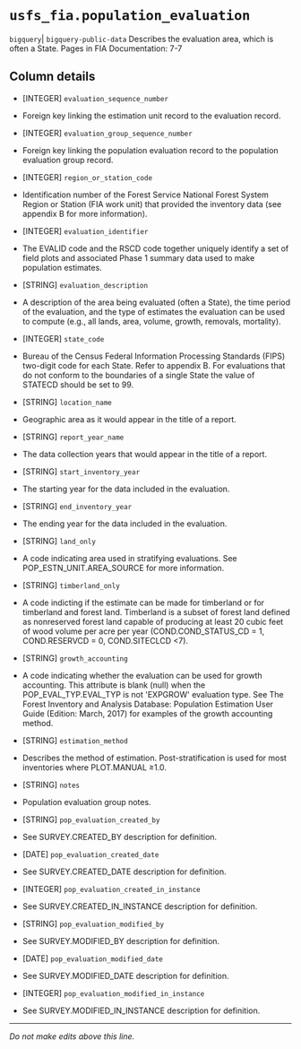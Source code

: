 # `usfs_fia.population_evaluation`
`bigquery`| `bigquery-public-data`
Describes the evaluation area, which is often a State. 
Pages in FIA Documentation:	7-7

## Column details
* [INTEGER]   `evaluation_sequence_number`
 - Foreign key linking the estimation unit record to the evaluation record.
* [INTEGER]   `evaluation_group_sequence_number`
 - Foreign key linking the population evaluation record to the population evaluation group record.
* [INTEGER]   `region_or_station_code`
 - Identification number of the Forest Service National Forest System Region or Station (FIA work unit) that provided the inventory data (see appendix B for more information).
* [INTEGER]   `evaluation_identifier`
 - The EVALID code and the RSCD code together uniquely identify a set of field plots and associated Phase 1 summary data used to make population estimates.
* [STRING]    `evaluation_description`
 - A description of the area being evaluated (often a State), the time period of the evaluation, and the type of estimates the evaluation can be used to compute (e.g., all lands, area, volume, growth, removals, mortality).
* [INTEGER]   `state_code`
 - Bureau of the Census Federal Information Processing Standards (FIPS) two-digit code for each State. Refer to appendix B. For evaluations that do not conform to the boundaries of a single State the value of STATECD should be set to 99.
* [STRING]    `location_name`
 - Geographic area as it would appear in the title of a report.
* [STRING]    `report_year_name`
 - The data collection years that would appear in the title of a report.
* [STRING]    `start_inventory_year`
 - The starting year for the data included in the evaluation.
* [STRING]    `end_inventory_year`
 - The ending year for the data included in the evaluation.
* [STRING]    `land_only`
 - A code indicating area used in stratifying evaluations. See POP_ESTN_UNIT.AREA_SOURCE for more information.
* [STRING]    `timberland_only`
 - A code indicting if the estimate can be made for timberland or for timberland and forest land. Timberland is a subset of forest land defined as nonreserved forest land capable of producing at least 20 cubic feet of wood volume per acre per year (COND.COND_STATUS_CD = 1, COND.RESERVCD = 0, COND.SITECLCD <7).
* [STRING]    `growth_accounting`
 - A code indicating whether the evaluation can be used for growth accounting. This attribute is blank (null) when the POP_EVAL_TYP.EVAL_TYP is not 'EXPGROW' evaluation type. See The Forest Inventory and Analysis Database: Population Estimation User Guide (Edition: March, 2017) for examples of the growth accounting method.
* [STRING]    `estimation_method`
 - Describes the method of estimation. Post-stratification is used for most inventories where PLOT.MANUAL ≥1.0.
* [STRING]    `notes`
 - Population evaluation group notes.
* [STRING]    `pop_evaluation_created_by`
 - See SURVEY.CREATED_BY description for definition.
* [DATE]      `pop_evaluation_created_date`
 - See SURVEY.CREATED_DATE description for definition.
* [INTEGER]   `pop_evaluation_created_in_instance`
 - See SURVEY.CREATED_IN_INSTANCE description for definition.
* [STRING]    `pop_evaluation_modified_by`
 - See SURVEY.MODIFIED_BY description for definition.
* [DATE]      `pop_evaluation_modified_date`
 - See SURVEY.MODIFIED_DATE description for definition.
* [INTEGER]   `pop_evaluation_modified_in_instance`
 - See SURVEY.MODIFIED_IN_INSTANCE description for definition.

-------------------------------------------------------------------------------
*Do not make edits above this line.*
